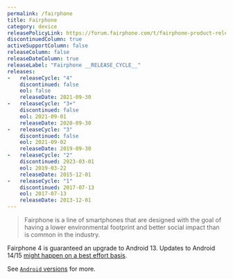 ```yaml
---
permalink: /fairphone
title: Fairphone
category: device
releasePolicyLink: https://forum.fairphone.com/t/fairphone-product-release-cycle/52652
discontinuedColumn: true
activeSupportColumn: false
releaseColumn: false
releaseDateColumn: true
releaseLabel: "Fairphone __RELEASE_CYCLE__"
releases:
-   releaseCycle: "4"
    discontinued: false
    eol: false
    releaseDate: 2021-09-30
-   releaseCycle: "3+"
    discontinued: false
    eol: 2021-09-01
    releaseDate: 2020-09-30
-   releaseCycle: "3"
    discontinued: false
    eol: 2021-09-02
    releaseDate: 2019-09-30
-   releaseCycle: "2"
    discontinued: 2023-03-01
    eol: 2019-03-22
    releaseDate: 2015-12-01
-   releaseCycle: "1"
    discontinued: 2017-07-13
    eol: 2017-07-13
    releaseDate: 2013-12-01
---
```


> Fairphone is a line of smartphones that are designed with the goal of having a lower environmental footprint and better social impact than is common in the industry.

Fairphone 4 is guaranteed an upgrade to Android 13. Updates to Android 14/15 [might happen on a best effort basis](https://support.fairphone.com/hc/en-us/articles/4405858006545-FP4-Fairphone-OS-Android-11-).

See [`Android` versions](https://endoflife.date/android) for more.
